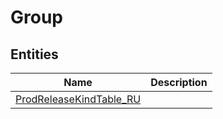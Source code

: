 
# Group


## Entities

|Name|Description|
|---|---|
|[ProdReleaseKindTable_RU](ProdReleaseKindTable_RU.cdm.json)||
